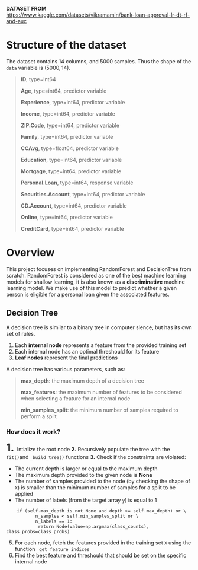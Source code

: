 **DATASET FROM** \
https://www.kaggle.com/datasets/vikramamin/bank-loan-approval-lr-dt-rf-and-auc


# Structure of the dataset
The dataset contains 14 columns, and 5000 samples. Thus the shape of the `data` variable is $\left(5000, 14\right)$. 
> **ID**, type=int64
>
> **Age**, type=int64, predictor variable
>
> **Experience**, type=int64, predictor variable
>
> **Income**, type=int64, predictor variable
>
> **ZIP.Code**, type=int64, predictor variable
>
> **Family**, type=int64, predictor variable
>
> **CCAvg**, type=float64, predictor variable
>
> **Education**, type=int64, predictor variable
>
> **Mortgage**, type=int64, predictor variable
>
> **Personal.Loan**, type=int64, response variable
>
> **Securities.Account**, type=int64, predictor variable
>
> **CD.Account**, type=int64, predictor variable
>
> **Online**, type=int64, predictor variable
>
> **CreditCard**, type=int64, predictor variable

# Overview
This project focuses on implementing RandomForest and DecisionTree from scratch. RandomForest is considered as one of the best machine learning models for shallow learning, it is also known as a **discriminative** machine learning model.
We make use of this model to predict whether a given person is eligible for a personal loan given the associated features. 

## Decision Tree
A decision tree is similar to a binary tree in computer sience, but has its own set of rules.
1. Each **internal node** represents a feature from the provided training set
2. Each internal node has an optimal threshould for its feature
3. **Leaf nodes** represent the final predictions

A decision tree has various parameters, such as:
> **max_depth**: the maximum depth of a decision tree
>
> **max_features**: the maximum number of features to be considered when selecting a feature for an internal node
>
> **min_samples_split**: the minimum number of samples required to perform a split

### How does it work?
<span style="font-size:2em;">**1.** </span> Intialize the root node
**2.** Recursively populate the tree with the `fit()`and `_build_tree()` functions
**3.** Check if the constraints are violated:
* The current depth is larger or equal to the maximum depth
* The maximum depth provided to the given node is **None**
* The number of samples provided to the node (by checking the shape of `X`) is smaller than the minimum number of samples for a split to be applied
* The number of labels (from the target array `y`) is equal to 1
```
    if (self.max_depth is not None and depth >= self.max_depth) or \
           n_samples < self.min_samples_split or \
           n_labels == 1:
            return Node(value=np.argmax(class_counts), class_probs=class_probs)
```
5. For each node, fetch the features provided in the training set `X` using the function `_get_feature_indices`
6. Find the best feature and threshould that should be set on the specific internal node

